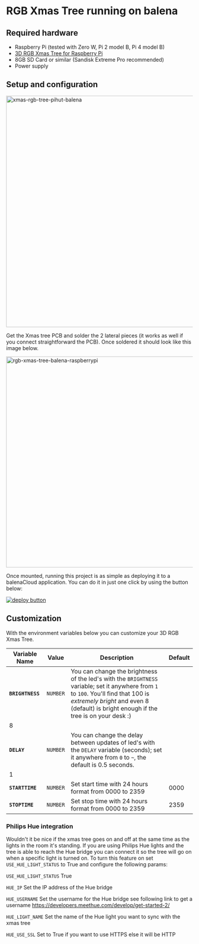 # RGB Xmas Tree running on balena

## Required hardware

* Raspberry Pi (tested with Zero W, Pi 2 model B, Pi 4 model B)
* [3D RGB Xmas Tree for Raspberry Pi](https://thepihut.com/products/3d-rgb-xmas-tree-for-raspberry-pi)
* 8GB SD Card or similar (Sandisk Extreme Pro recommended)
* Power supply

## Setup and configuration

<img width="624" alt="xmas-rgb-tree-pihut-balena" src="https://user-images.githubusercontent.com/173156/209328704-5167655f-67ac-41cf-bb6f-b80cc59f72f5.png">

Get the Xmas tree PCB and solder the 2 lateral pieces (it works as well if you connect straightforward the PCB). Once soldered it should look like this image below.

<img width="569" alt="rgb-xmas-tree-balena-raspberrypi" src="https://user-images.githubusercontent.com/173156/209328758-277f7712-e613-475b-aa18-8b439e79c66f.png">

Once mounted, running this project is as simple as deploying it to a balenaCloud application. You can do it in just one click by using the button below:

[![deploy button](https://balena.io/deploy.svg)](https://dashboard.balena-cloud.com/deploy?repoUrl=https://github.com/mpous/balena-rgbxmastree&defaultDeviceType=raspberry-pi)

## Customization
With the environment variables below you can customize your 3D RGB Xmas Tree.

Variable Name | Value | Description | Default
------------ | ------------- | ------------- | -------------
**`BRIGHTNESS`** | `NUMBER` | You can change the brightness of the led's with the `BRIGHTNESS` variable; set it anywhere from `1` to `100`. You'll find that 100 is _extremely bright_ and even 8 (default) is bright enough if the tree is on your desk :)
 | 8
**`DELAY`** | `NUMBER` | You can change the delay between updates of led's with the `DELAY` variable (seconds); set it anywhere from `0` to `~`, the default is 0.5 seconds.
 | 1
**`STARTTIME`** | `NUMBER` | Set start time with 24 hours format from 0000 to 2359 | 0000
**`STOPTIME`** | `NUMBER` | Set stop time with 24 hours format from 0000 to 2359 | 2359


### Philips Hue integration
Wouldn't it be nice if the xmas tree goes on and off at the same time as the lights in the room it's standing. If you are using Philips Hue lights and the tree is able to reach the Hue bridge you can connect it so the tree will go on when a specific light is turned on.
To turn this feature on set `USE_HUE_LIGHT_STATUS` to True and configure the following params:

`USE_HUE_LIGHT_STATUS` True

`HUE_IP` Set the IP address of the Hue bridge

`HUE_USERNAME` Set the username for the Hue bridge see following link to get a username https://developers.meethue.com/develop/get-started-2/

`HUE_LIGHT_NAME` Set the name of the Hue light you want to sync with the xmas tree

`HUE_USE_SSL` Set to True if you want to use HTTPS else it will be HTTP

